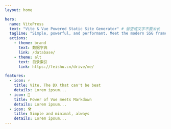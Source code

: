 ```yaml
---
layout: home

hero:
  name: VitePress
  text: "Vite & Vue Powered Static Site Generator" # 留空或文字不要太长
  tagline: "Simple, powerful, and performant. Meet the modern SSG framework you've always wanted."
  actions:
    - theme: brand
      text: 数据字典
      link: /database/
    - theme: alt
      text: 目录索引
      link: https://feishu.cn/drive/me/

features:
  - icon: ⚡️
    title: Vite, The DX that can't be beat
    details: Lorem ipsum...
  - icon: 🖖
    title: Power of Vue meets Markdown
    details: Lorem ipsum...
  - icon: 🛠️
    title: Simple and minimal, always
    details: Lorem ipsum...
---
```

